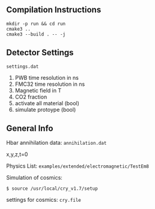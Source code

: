 ## Compilation Instructions
```
mkdir -p run && cd run
cmake3 ..
cmake3 --build . -- -j
```

## Detector Settings

```
settings.dat
```

1. PWB time resolution in ns
2. FMC32 time resolution in ns
3. Magnetic field in T
4. CO2 fraction
5. activate all material (bool)
6. simulate protoype (bool)




## General Info

Hbar annihilation data: `annihilation.dat`

x,y,z,t=0

Physics List: `examples/extended/electromagnetic/TestEm8`

Simulation of cosmics:

```
$ source /usr/local/cry_v1.7/setup
```

settings for cosmics: `cry.file`
